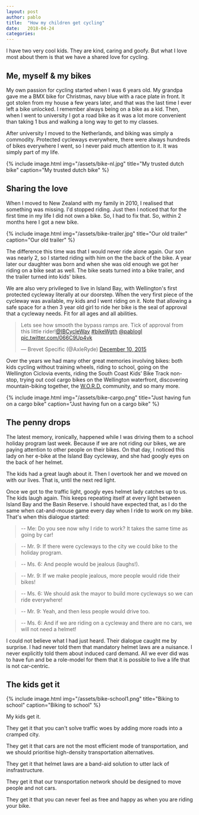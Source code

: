 ```yaml
---
layout: post
author: pablo
title:  "How my children get cycling"
date:   2018-04-24
categories: 
---
```


I have two very cool kids. They are kind, caring and goofy. But what I love most about them is that we have a shared love for cycling.

## Me, myself & my bikes

My own passion for cycling started when I was 6 years old. My grandpa gave me a BMX bike for Christmas, navy blue with a race plate in front. It got stolen from my house a few years later, and that was the last time I ever left a bike unlocked. I remember always being on a bike as a kid. Then, when I went to university I got a road bike as it was a lot more convenient than taking 1 bus and walking a long way to get to my classes. 

After university I moved to the Netherlands, and biking was simply a commodity. Protected cycleways everywhere, there were always hundreds of bikes everywhere I went, so I never paid much attention to it. It was simply part of my life.

{% include image.html
            img="/assets/bike-nl.jpg"
            title="My trusted dutch bike"
            caption="My trusted dutch bike" %}

## Sharing the love

When I moved to New Zealand with my family in 2010, I realised that something was missing. I'd stopped riding. Just then I noticed that for the first time in my life I did not own a bike. So, I had to fix that. So, within 2 months here I got a new bike.

{% include image.html
            img="/assets/bike-trailer.jpg"
            title="Our old trailer"
            caption="Our old trailer" %}

The difference this time was that I would never ride alone again. Our son was nearly 2, so I started riding with him on the the back of the bike. A year later our daughter was born and when she was old enough we got her riding on a bike seat as well. The bike seats turned into a bike trailer, and the trailer turned into kids' bikes.

We are also very privileged to live in Island Bay, with Wellington's first protected cycleway literally at our doorstep. When the very first piece of the cycleway was available, my kids and I went riding on it. Note that allowing a safe space for a then 3 year old girl to ride her bike is the seal of approval that a cycleway needs. Fit for all ages and all abilities.

<blockquote class="twitter-tweet tw-align-center" data-lang="en">
<p lang="en" dir="ltr">Lets see how smooth the bypass ramps are. Tick of approval from this little rider!<a href="https://twitter.com/IBCycleWay">@IBCycleWay</a> <a href="https://twitter.com/hashtag/bikeWgth?src=hash">#bikeWgth</a> <a href="https://twitter.com/pablogl">@pablogl</a> <a href="https://t.co/066C9Up4vk">pic.twitter.com/066C9Up4vk</a></p>&mdash; Brevet Specific (@AxleRyde) <a href="https://twitter.com/AxleRyde/status/674819152591192064">December 10, 2015</a></blockquote> <script async src="//platform.twitter.com/widgets.js" charset="utf-8"></script>

Over the years we had many other great memories involving bikes: both kids cycling without training wheels, riding to school, going on the Wellington Ciclovia events, riding the South Coast Kids’ Bike Track non-stop, trying out cool cargo bikes on the Wellington waterfront, discovering mountain-biking together, the [W.O.R.D.](http://word.org.nz/) community, and so many more.

{% include image.html
            img="/assets/bike-cargo.png"
            title="Just having fun on a cargo bike"
            caption="Just having fun on a cargo bike" %}

## The penny drops

The latest memory, ironically, happened while I was driving them to a school holiday program last week. Because if we are not riding our bikes, we are paying attention to other people on their bikes. On that day, I noticed this lady on her e-bike at the Island Bay cycleway, and she had googly eyes on the back of her helmet. 

The kids had a great laugh about it. Then I overtook her and we moved on with our lives. That is, until the next red light. 

Once we got to the traffic light, googly eyes helmet lady catches up to us. The kids laugh again. This keeps repeating itself at every light between Island Bay and the Basin Reserve. I should have expected that, as I do the same when cat-and-mouse game every day when I ride to work on my bike. That's when this dialogue started:

> -- Me: Do you see now why I ride to work? It takes the same time as going by car!

> -- Mr. 9: If there were cycleways to the city we could bike to the holiday program.

> -- Ms. 6: And people would be jealous (laughs!).

> -- Mr. 9: If we make people jealous, more people would ride their bikes!

> -- Ms. 6: We should ask the mayor to build more cycleways so we can ride everywhere!

> -- Mr. 9: Yeah, and then less people would drive too.

> -- Ms. 6: And if we are riding on a cycleway and there are no cars, we will not need a helmet!

I could not believe what I had just heard. Their dialogue caught me by surprise. I had never told them that mandatory helmet laws are a nuisance. I never explicitly told them about induced card demand. All we ever did was to have fun and be a role-model for them that it is possible to live a life that is not car-centric. 

## The kids get it

{% include image.html
            img="/assets/bike-school1.png"
            title="Biking to school"
            caption="Biking to school" %}

My kids get it. 

They get it that you can't solve traffic woes by adding more roads into a cramped city.

They get it that cars are not the most efficient mode of transportation, and we should prioritise high-density transportation alternatives.

They get it that helmet laws are a band-aid solution to utter lack of insfrastructure.

They get it that our transportation network should be designed to move people and not cars.

They get it that you can never feel as free and happy as when you are riding your bike.